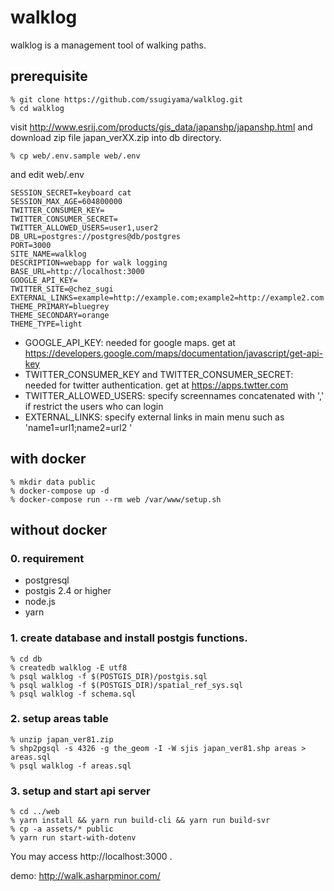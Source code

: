 # walklog

walklog is a management tool of walking paths.

## prerequisite
    % git clone https://github.com/ssugiyama/walklog.git
    % cd walklog

visit http://www.esrij.com/products/gis_data/japanshp/japanshp.html and download zip file japan_verXX.zip into db directory.

    % cp web/.env.sample web/.env

and edit web/.env 

```
SESSION_SECRET=keyboard cat
SESSION_MAX_AGE=604800000
TWITTER_CONSUMER_KEY=
TWITTER_CONSUMER_SECRET=
TWITTER_ALLOWED_USERS=user1,user2
DB_URL=postgres://postgres@db/postgres
PORT=3000
SITE_NAME=walklog
DESCRIPTION=webapp for walk logging
BASE_URL=http://localhost:3000
GOOGLE_API_KEY=
TWITTER_SITE=@chez_sugi
EXTERNAL_LINKS=example=http://example.com;example2=http://example2.com
THEME_PRIMARY=bluegrey
THEME_SECONDARY=orange
THEME_TYPE=light
```

- GOOGLE_API_KEY: needed for google maps. get at https://developers.google.com/maps/documentation/javascript/get-api-key
- TWITTER_CONSUMER_KEY and TWITTER_CONSUMER_SECRET: needed for twitter authentication. get at https://apps.twtter.com
- TWITTER_ALLOWED_USERS: specify screennames concatenated with ',' if restrict the users who can login
- EXTERNAL_LINKS: specify external links in main menu such as 'name1=url1;name2=url2
'
## with docker
    % mkdir data public
    % docker-compose up -d
    % docker-compose run --rm web /var/www/setup.sh

## without docker 

### 0. requirement

- postgresql
- postgis 2.4 or higher
- node.js
- yarn 

### 1. create database and install postgis functions.
    % cd db
    % createdb walklog -E utf8
    % psql walklog -f $(POSTGIS_DIR)/postgis.sql
    % psql walklog -f $(POSTGIS_DIR)/spatial_ref_sys.sql
    % psql walklog -f schema.sql

### 2. setup areas table
    % unzip japan_ver81.zip
    % shp2pgsql -s 4326 -g the_geom -I -W sjis japan_ver81.shp areas > areas.sql
    % psql walklog -f areas.sql

### 3. setup and start api server
    % cd ../web
    % yarn install && yarn run build-cli && yarn run build-svr
    % cp -a assets/* public
    % yarn run start-with-dotenv

You may access http://localhost:3000 . 

 demo: http://walk.asharpminor.com/
